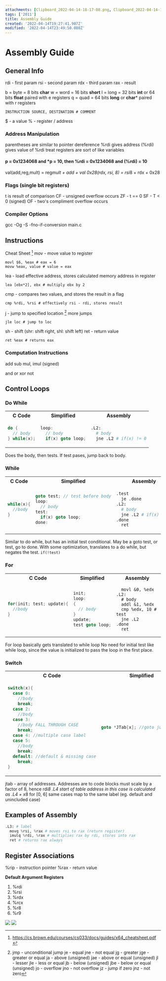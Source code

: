 ```yaml
---
attachments: [Clipboard_2022-04-14-18-17-08.png, Clipboard_2022-04-14-18-17-54.png]
tags: ['2011']
title: Assembly Guide
created: '2022-04-14T19:27:41.907Z'
modified: '2022-04-14T23:49:50.080Z'
---
```


# Assembly Guide
## General Info
rdi - first param
rsi - second param
rdx - third param
rax - result

b = byte = 8 bits **char**
w = word = 16 bits **short**
l = long = 32 bits **int** or 64 bits **float** paired with e registers
q = quad = 64 bits **long** or **char*** paired with r registers
```
INSTRUCTION SOURCE, DESTINATION # COMMENT
```
$ - a value
% - register / address

### Address Manipulation
parentheses are similar to pointer dereference
%rdi gives address
(%rdi) gives value of %rdi
treat registers are sort of like variables
#### p = 0x1234068 and *p = 10, then %rdi = 0x1234068 and (%rdi) = 10
val(add,reg,mult) = reg*mult + add + val
0x28(rdx, rsi, 8) = rsi*8 + rdx + 0x28

### Flags (single bit registers)
t is result of comparison
CF - unsigned overflow occurs
ZF - t == 0
SF - T < 0 (signed)
OF - two's compliment overflow occurs

### Compiler Options
gcc -Og -S -fno-if-conversion main.c

## Instructions
Cheat Sheet [^2]
mov - move value to register
```
movl $6, %eax # eax = 6
movw %eax, value # value = eax
```
lea - load effective address, stores calculated memory address in register
```
lea [ebx*2], ebx # multiply ebx by 2
```
cmp - compares two values, and stores the result in a flag
```
cmp %rdi, %rsi # effectively rsi - rdi, stores result
```
j - jump to specified location [^1] more jumps
```
jle loc # jump to loc
```
sh - shift (shr: shift right, shl: shift left)
ret - return value
```
ret %eax # returns eax
```

### Computation Instructions
add
sub
mul, imul (signed)

and
or
xor
not

## Control Loops
### Do While
<table>
<tr><th>C Code</th><th>Simplified</th><th>Assembly</th></tr>
<tr>
<td>

```c
do {
  // body
} while(x);
```
</td>
<td>

```c
loop:
  // body
  if(x) goto loop;
```
</td>
<td>

```py
.L2:
  # body
  jne .L2 # if(x) != 0
```
</td>
</tr></td></table>

Does the body, then tests. If test pases, jump back to body.

### While
<table>
<tr><th>C Code</th><th>Simplified</th><th>Assembly</th></tr>
<tr>
<td>

```c
while(x){
  //body
}
```
</td>
<td>

```c
goto test; // test before body
loop:
  // body
test:
  if(x) goto loop;
done:
```
</td>
<td>

```py
.test
  je .done
.L2:
  # body
  jne .L2 # if(x) != 0
.done
  ret
```
</td>
</tr></td></table>

Similar to do while, but has an initial test conditional. May be a goto test, or test, go to done.
With some optimization, translates to a do while, but negates the test.
`if(!test)`

### For
<table>
<tr><th>C Code</th><th>Simplified</th><th>Assembly</th></tr>
<tr>
<td>

```c
for(init; test; update){
  //body
}
```
</td>
<td>

```c
init;
loop:
{
  // body
}
update;
test goto loop;
```
</td>
<td>

```
  movl &0, %edx
.L2:
  # body
  addl &1, %edx
  cmp %edx, 10 # test
  jne .L2
.done
  ret
```
</td>
</tr></td></table>

For loop basically gets translated to while loop
No need for initial test like while loop, since the value is initialized to pass the loop in the first place.

### Switch
<table>
<tr><th>C Code</th><th>Simplified</th><th>Assembly</th></tr>
<tr>
<td>

```c
switch(x){
  case 0:
    //body
    break;
  case 2:
    //body
  case 3:
    //body FALL THROUGH CASE
    break;
  case 4: //multiple case label
  case 5:
    //body
    break;
  default: //default & missing case
    break;
}
```
</td>
<td>

```c
goto *JTab[x]; //goto jump table
```
</td>
<td>

```py
switch:
  movq %rdx, %rcx
  cmpq $6, %rdi $ x:6 (effectively x-6)
  ja .L8 # 6 is the default minimum case
  jmp *.L4(,%rdi, 8) # address = rdi*8 + .L4

.section  .rodata
  .align 8 # target requires 8 bytes
.L4: # start of table
  .quad .L8 # x = 0
  .quad .L3 # x = 1
  .quad .L5 # x = 2
  .quad .L9 # x = 3
  ...
```
</td>
</tr></td></table>

jtab - array of addresses. Addresses are to code blocks
must scale by a factor of 8, hence rdi*8
.L4 start of table
address in this case is calculated as .L4 + x*8 for [0, 6]
same cases map to the same label (eg. default and unincluded case)


## Examples of Assembly
```py
.L3: # label
  movq %rsi, %rax # moves rsi to rax (return register)
  imulq %rdi, %rax # multiplies rax by rdi, stores into rax
  ret # returns rax always
```

## Register Associations
%rip - instruction pointer
%rax - return value

**Default Argument Registers**
1. %rdi
2. %rsi
3. %rdx
4. %rcx
5. %r8
6. %r9

![](@attachment/Clipboard_2022-04-14-18-17-08.png)
![](@attachment/Clipboard_2022-04-14-18-17-54.png)

[^1]:jmp - unconditional jump
je - equal
jne - not equal
jg - greater
jge - greater or equal
ja - above (unsigned)
jae - above or equal (unsigned)
jl - lesser
jle - less or equal
jb - below (unsigned)
jbe - below or equal (unsigned)
jo - overflow
jno - not overflow
jz - jump if zero
jnz - not zero

[^2]: https://cs.brown.edu/courses/cs033/docs/guides/x64_cheatsheet.pdf

















